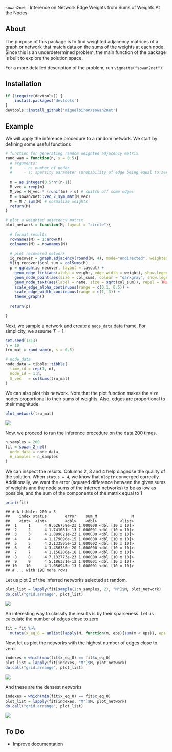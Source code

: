 
<!-- README.md is generated from README.Rmd. Please edit that file -->
`sowan2net` : Inference on Network Edge Weights from Sums of Weights At the Nodes

About
-----

The purpose of this package is to find weighted adjacency matrices of a graph or network that match data on the sums of the weights at each node. Since this is an underdetermined problem, the main function of the package is built to explore the solution space.

For a more detailed description of the problem, run `vignette("sowan2net")`.

Installation
------------

``` r
if (!require(devtools)) {
    install.packages('devtools')
}
devtools::install_github('miguelbiron/sowan2net')
```

Example
-------

We will apply the inference procedure to a random network. We start by defining some useful functions

``` r
# function for generating random weighted adjacency matrix
rand_wam = function(n, s = 0.5){
  # arguments:
  #     - n: number of nodes
  #     - s: sparsity parameter (probability of edge being equal to zero)
  
  m = as.integer(0.5*n*(n-1))
  M_vec = rexp(m)
  M_vec = M_vec * (runif(m) > s) # switch off some edges
  M = sowan2net::vec_2_sym_mat(M_vec)
  M = M / sum(M) # normalize weights
  return(M)
}

# plot a weighted adjacency matrix
plot_network = function(M, layout = "circle"){
  
  # format results
  rownames(M) = 1:nrow(M)
  colnames(M) = rownames(M)
  
  # plot recovered network
  ig_recover = graph.adjacency(round(M, 4), mode="undirected", weighted=TRUE)
  V(ig_recover)$col_sum = colSums(M)
  p = ggraph(ig_recover, layout = layout) +
    geom_edge_link(aes(alpha = weight, edge_width = weight), show.legend = FALSE) +
    geom_node_point(aes(size = col_sum), colour = "darkgray", show.legend = FALSE) +
    geom_node_text(aes(label = name, size = sqrt(col_sum)), repel = TRUE, show.legend = FALSE) +
    scale_edge_alpha_continuous(range = c(0.1, 0.5)) +
    scale_edge_width_continuous(range = c(1, 3)) +
    theme_graph()
  
  return(p)
  
}
```

Next, we sample a network and create a `node_data` data frame. For simplicity, we assume *T* = 1.

``` r
set.seed(1313)
n = 10
tru_mat = rand_wam(n, s = 0.5)

# node_data
node_data = tibble::tibble(
  time_id = rep(1, n),
  node_id = 1:n,
  S_vec   = colSums(tru_mat)
)
```

We can also plot this network. Note that the plot function makes the size nodes proportional to their sums of weights. Also, edges are proportional to their magnitude.

``` r
plot_network(tru_mat)
```

![](README_files/figure-markdown_github-ascii_identifiers/unnamed-chunk-4-1.png)

Now, we proceed to run the inference procedure on the data 200 times.

``` r
n_samples = 200
fit = sowan_2_net(
  node_data = node_data,
  n_samples = n_samples
)
```

We can inspect the results. Columns 2, 3 and 4 help diagnose the quality of the solution. When `status = 4`, we know that `nloptr` converged correctly. Additionally, we want the error (squared difference between the given sums of weights and the node sums of the inferred networks) to be as low as possible, and the sum of the components of the matrix equal to 1

``` r
print(fit)
```

    ## # A tibble: 200 x 5
    ##    index status        error    sum_M               M
    ##    <int>  <int>        <dbl>    <dbl>          <list>
    ##  1     1      4 9.626759e-23 1.000000 <dbl [10 x 10]>
    ##  2     2      4 1.741081e-13 1.000001 <dbl [10 x 10]>
    ##  3     3      4 1.889021e-23 1.000000 <dbl [10 x 10]>
    ##  4     4      4 1.179090e-15 1.000000 <dbl [10 x 10]>
    ##  5     5      4 2.133505e-12 1.000002 <dbl [10 x 10]>
    ##  6     6      4 3.456350e-20 1.000000 <dbl [10 x 10]>
    ##  7     7      4 1.156206e-18 1.000000 <dbl [10 x 10]>
    ##  8     8      4 7.132773e-23 1.000000 <dbl [10 x 10]>
    ##  9     9      4 5.186321e-12 1.000001 <dbl [10 x 10]>
    ## 10    10      4 1.056945e-13 1.000001 <dbl [10 x 10]>
    ## # ... with 190 more rows

Let us plot 2 of the inferred networks selected at random.

``` r
plot_list = lapply(fit[sample(1:n_samples, 2), "M"]$M, plot_network)
do.call("grid.arrange", plot_list)
```

![](README_files/figure-markdown_github-ascii_identifiers/unnamed-chunk-7-1.png)

An interesting way to classify the results is by their sparseness. Let us calculate the number of edges close to zero

``` r
fit = fit %>%
  mutate(x_eq_0 = unlist(lapply(M, function(m, eps){sum(m < eps)}, eps = 5e-5)))
```

Now, let us plot the networks with the highest number of edges close to zero.

``` r
indexes = which(max(fit$x_eq_0) == fit$x_eq_0)
plot_list = lapply(fit[indexes, "M"]$M, plot_network)
do.call("grid.arrange", plot_list)
```

![](README_files/figure-markdown_github-ascii_identifiers/unnamed-chunk-9-1.png)

And these are the densest networks

``` r
indexes = which(min(fit$x_eq_0) == fit$x_eq_0)
plot_list = lapply(fit[indexes, "M"]$M, plot_network)
do.call("grid.arrange", plot_list)
```

![](README_files/figure-markdown_github-ascii_identifiers/unnamed-chunk-10-1.png)

To Do
-----

-   Improve documentation
